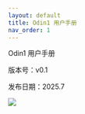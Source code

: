 ```yaml
---
layout: default
title: Odin1 用户手册
nav_order: 1
---
```


Odin1 用户手册

版本号：v0.1

发布日期：2025.7

![](https://vvcazjv268.feishu.cn/space/api/box/stream/download/asynccode/?code=MmFhZjU3MjQ5MmMzZDJmZDVjYjVjMTM3MGNkMjAwY2RfeGlxakpOenRDWnQ2TlRYVlJpS0lUTXBsSGlGQTNuRlFfVG9rZW46V29FSGJCaGFrb2cyTTV4TkcyQWMyeUgwbkdnXzE3NTI0NTkyNjQ6MTc1MjQ2Mjg2NF9WNA)

